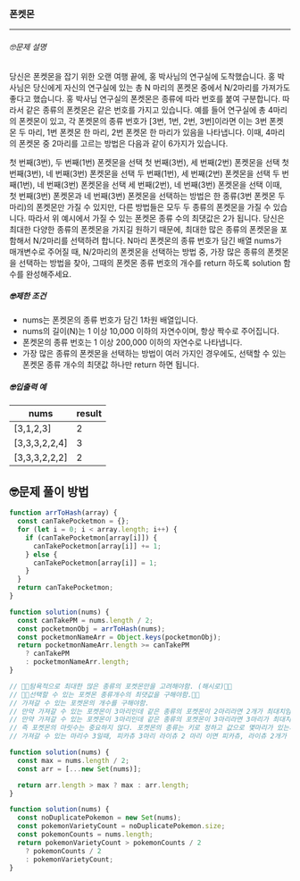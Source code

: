 ### 폰켓몬

---

###### 🤓문제 설명

당신은 폰켓몬을 잡기 위한 오랜 여행 끝에, 홍 박사님의 연구실에 도착했습니다. 홍 박사님은 당신에게 자신의 연구실에 있는 총 N 마리의 폰켓몬 중에서 N/2마리를 가져가도 좋다고 했습니다.
홍 박사님 연구실의 폰켓몬은 종류에 따라 번호를 붙여 구분합니다. 따라서 같은 종류의 폰켓몬은 같은 번호를 가지고 있습니다. 예를 들어 연구실에 총 4마리의 폰켓몬이 있고, 각 폰켓몬의 종류 번호가 [3번, 1번, 2번, 3번]이라면 이는 3번 폰켓몬 두 마리, 1번 폰켓몬 한 마리, 2번 폰켓몬 한 마리가 있음을 나타냅니다. 이때, 4마리의 폰켓몬 중 2마리를 고르는 방법은 다음과 같이 6가지가 있습니다.

첫 번째(3번), 두 번째(1번) 폰켓몬을 선택
첫 번째(3번), 세 번째(2번) 폰켓몬을 선택
첫 번째(3번), 네 번째(3번) 폰켓몬을 선택
두 번째(1번), 세 번째(2번) 폰켓몬을 선택
두 번째(1번), 네 번째(3번) 폰켓몬을 선택
세 번째(2번), 네 번째(3번) 폰켓몬을 선택
이때, 첫 번째(3번) 폰켓몬과 네 번째(3번) 폰켓몬을 선택하는 방법은 한 종류(3번 폰켓몬 두 마리)의 폰켓몬만 가질 수 있지만, 다른 방법들은 모두 두 종류의 폰켓몬을 가질 수 있습니다. 따라서 위 예시에서 가질 수 있는 폰켓몬 종류 수의 최댓값은 2가 됩니다.
당신은 최대한 다양한 종류의 폰켓몬을 가지길 원하기 때문에, 최대한 많은 종류의 폰켓몬을 포함해서 N/2마리를 선택하려 합니다. N마리 폰켓몬의 종류 번호가 담긴 배열 nums가 매개변수로 주어질 때, N/2마리의 폰켓몬을 선택하는 방법 중, 가장 많은 종류의 폰켓몬을 선택하는 방법을 찾아, 그때의 폰켓몬 종류 번호의 개수를 return 하도록 solution 함수를 완성해주세요.

##### 🤓제한 조건

- nums는 폰켓몬의 종류 번호가 담긴 1차원 배열입니다.
- nums의 길이(N)는 1 이상 10,000 이하의 자연수이며, 항상 짝수로 주어집니다.
- 폰켓몬의 종류 번호는 1 이상 200,000 이하의 자연수로 나타냅니다.
- 가장 많은 종류의 폰켓몬을 선택하는 방법이 여러 가지인 경우에도, 선택할 수 있는 폰켓몬 종류 개수의 최댓값 하나만 return 하면 됩니다.

##### 🤓입출력 예

| nums          | result |
| ------------- | ------ |
| [3,1,2,3]     | 2      |
| [3,3,3,2,2,4] | 3      |
| [3,3,3,2,2,2] | 2      |

## 🤓문제 풀이 방법

```javascript
function arrToHash(array) {
  const canTakePocketmon = {};
  for (let i = 0; i < array.length; i++) {
    if (canTakePocketmon[array[i]]) {
      canTakePocketmon[array[i]] += 1;
    } else {
      canTakePocketmon[array[i]] = 1;
    }
  }
  return canTakePocketmon;
}

function solution(nums) {
  const canTakePM = nums.length / 2;
  const pocketmonObj = arrToHash(nums);
  const pocketmonNameArr = Object.keys(pocketmonObj);
  return pocketmonNameArr.length >= canTakePM
    ? canTakePM
    : pocketmonNameArr.length;
}

// 🌟🌟탐욕적으로 최대한 많은 종류의 포켓몬만을 고려해야함. (해시로)🌟🌟
// 🌟🌟선택할 수 있는 포켓몬 종류개수의 최댓값을 구해야함.🌟🌟
// 가져갈 수 있는 포켓몬의 개수를 구해야함.
// 만약 가져갈 수 있는 포켓몬이 3마리인데 같은 종류의 포켓몬이 2마리라면 2개가 최대치임.
// 만약 가져갈 수 있는 포켓몬이 3마리인데 같은 종류의 포켓몬이 3마리라면 3마리가 최대치.
// 즉 포켓몬의 마릿수는 중요하지 않다. 포켓몬의 종류는 키로 정하고 값으로 몇마리가 있는지 파악한다.
// 가져갈 수 있는 마리수 3일때, 피카츄 3마리 라이츄 2 마리 이면 피카츄, 라이츄 2개가 최대 수다.
```

```javascript
function solution(nums) {
  const max = nums.length / 2;
  const arr = [...new Set(nums)];

  return arr.length > max ? max : arr.length;
}
```

```javascript
function solution(nums) {
  const noDuplicatePokemon = new Set(nums);
  const pokemonVarietyCount = noDuplicatePokemon.size;
  const pokemonCounts = nums.length;
  return pokemonVarietyCount > pokemonCounts / 2
    ? pokemonCounts / 2
    : pokemonVarietyCount;
}
```
